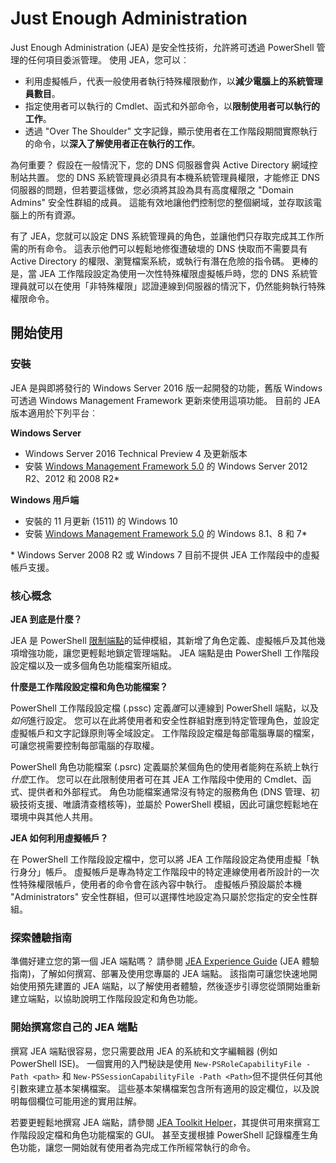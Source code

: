 # Just Enough Administration
Just Enough Administration (JEA) 是安全性技術，允許將可透過 PowerShell 管理的任何項目委派管理。
使用 JEA，您可以︰
- 利用虛擬帳戶，代表一般使用者執行特殊權限動作，以**減少電腦上的系統管理員數目**。
- 指定使用者可以執行的 Cmdlet、函式和外部命令，以**限制使用者可以執行的工作**。
- 透過 "Over The Shoulder" 文字記錄，顯示使用者在工作階段期間實際執行的命令，以**深入了解使用者正在執行的工作**。

為何重要？
假設在一般情況下，您的 DNS 伺服器會與 Active Directory 網域控制站共置。
您的 DNS 系統管理員必須具有本機系統管理員權限，才能修正 DNS 伺服器的問題，但若要這樣做，您必須將其設為具有高度權限之 "Domain Admins" 安全性群組的成員。
這能有效地讓他們控制您的整個網域，並存取該電腦上的所有資源。

有了 JEA，您就可以設定 DNS 系統管理員的角色，並讓他們只存取完成其工作所需的所有命令。
這表示他們可以輕鬆地修復遭破壞的 DNS 快取而不需要具有 Active Directory 的權限、瀏覽檔案系統，或執行有潛在危險的指令碼。
更棒的是，當 JEA 工作階段設定為使用一次性特殊權限虛擬帳戶時，您的 DNS 系統管理員就可以在使用「非特殊權限」認證連線到伺服器的情況下，仍然能夠執行特殊權限命令。

## 開始使用

### 安裝
JEA 是與即將發行的 Windows Server 2016 版一起開發的功能，舊版 Windows 可透過 Windows Management Framework 更新來使用這項功能。
目前的 JEA 版本適用於下列平台︰

**Windows Server**
- Windows Server 2016 Technical Preview 4 及更新版本
- 安裝 [Windows Management Framework 5.0](https://www.microsoft.com/en-us/download/details.aspx?id=50395) 的 Windows Server 2012 R2、2012 和 2008 R2\*

**Windows 用戶端**
- 安裝的 11 月更新 (1511) 的 Windows 10
- 安裝 [Windows Management Framework 5.0](https://www.microsoft.com/en-us/download/details.aspx?id=50395) 的 Windows 8.1、8 和 7\*

\* Windows Server 2008 R2 或 Windows 7 目前不提供 JEA 工作階段中的虛擬帳戶支援。


### 核心概念
**JEA 到底是什麼？**

JEA 是 PowerShell [限制端點](http://blogs.technet.com/b/heyscriptingguy/archive/2014/03/31/introduction-to-powershell-endpoints.aspx)的延伸模組，其新增了角色定義、虛擬帳戶及其他幾項增強功能，讓您更輕鬆地鎖定管理端點。
JEA 端點是由 PowerShell 工作階段設定檔以及一或多個角色功能檔案所組成。

**什麼是工作階段設定檔和角色功能檔案？**

PowerShell 工作階段設定檔 (.pssc) 定義*誰*可以連線到 PowerShell 端點，以及*如何*進行設定。
您可以在此將使用者和安全性群組對應到特定管理角色，並設定虛擬帳戶和文字記錄原則等全域設定。
工作階段設定檔是每部電腦專屬的檔案，可讓您視需要控制每部電腦的存取權。

PowerShell 角色功能檔案 (.psrc) 定義屬於某個角色的使用者能夠在系統上執行*什麼*工作。
您可以在此限制使用者可在其 JEA 工作階段中使用的 Cmdlet、函式、提供者和外部程式。
角色功能檔案通常沒有特定的服務角色 (DNS 管理、初級技術支援、唯讀清查稽核等)，並屬於 PowerShell 模組，因此可讓您輕鬆地在環境中與其他人共用。

**JEA 如何利用虛擬帳戶？**

在 PowerShell 工作階段設定檔中，您可以將 JEA 工作階段設定為使用虛擬「執行身分」帳戶。
虛擬帳戶是專為特定工作階段中的特定連線使用者所設計的一次性特殊權限帳戶，使用者的命令會在該內容中執行。
虛擬帳戶預設屬於本機 "Administrators" 安全性群組，但可以選擇性地設定為只屬於您指定的安全性群組。

### 探索體驗指南
準備好建立您的第一個 JEA 端點嗎？
請參閱 [JEA Experience Guide](jea-uide.md) (JEA 體驗指南)，了解如何撰寫、部署及使用您專屬的 JEA 端點。
該指南可讓您快速地開始使用預先建置的 JEA 端點，以了解使用者體驗，然後逐步引導您從頭開始重新建立端點，以協助說明工作階段設定和角色功能。

### 開始撰寫您自己的 JEA 端點
撰寫 JEA 端點很容易，您只需要啟用 JEA 的系統和文字編輯器 (例如 PowerShell ISE)。
一個實用的入門秘訣是使用 `New-PSRoleCapabilityFile -Path <path>` 和 `New-PSSessionCapabilityFile -Path <Path>`但不提供任何其他引數來建立基本架構檔案。
這些基本架構檔案包含所有適用的設定欄位，以及說明每個欄位可能用途的實用註解。

若要更輕鬆地撰寫 JEA 端點，請參閱 [JEA Toolkit Helper](http://blogs.technet.com/b/privatecloud/archive/2015/12/20/introducing-the-updated-jea-helper-tool.aspx)，其提供可用來撰寫工作階段設定檔和角色功能檔案的 GUI。
甚至支援根據 PowerShell 記錄檔產生角色功能，讓您一開始就有使用者為完成工作所經常執行的命令。


<!--HONumber=Jun16_HO3-->


